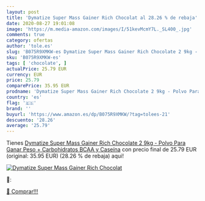 ```yaml
---
layout: post
title: 'Dymatize Super Mass Gainer Rich Chocolat al 28.26 % de rebaja'
date: 2020-08-27 19:01:08
image: 'https://m.media-amazon.com/images/I/51kevMcmY7L._SL400_.jpg'
comments: true
category: ofertas
author: 'tole.es'
slug: 'B075R9XMKW-es Dymatize Super Mass Gainer Rich Chocolate 2 9kg - Polvo...'
sku: 'B075R9XMKW-es'
tags: [ 'chocolate', ]
actualPrice: 25.79 EUR
currency: EUR
price: 25.79
comparePrice: 35.95 EUR
prodname: 'Dymatize Super Mass Gainer Rich Chocolate 2 9kg - Polvo Para Ganar Peso + Carbohidratos  BCAA y Caseína'
country: 'es'
flag: '🇪🇸'
brand: ''
buyurl: 'https://www.amazon.es/dp/B075R9XMKW/?tag=tolees-21'
descuento: '28.26'
average: '25.79'
---
```


Tienes [Dymatize Super Mass Gainer Rich Chocolate 2 9kg - Polvo Para Ganar Peso + Carbohidratos  BCAA y Caseína](https://www.amazon.es/dp/B075R9XMKW/?tag=tolees-21) con precio final de  25.79 EUR (original: 35.95 EUR) (28.26 %  de rebaja) aqui!

[![Dymatize Super Mass Gainer Rich Chocolat](https://m.media-amazon.com/images/I/51kevMcmY7L._SL400_.jpg)](https://www.amazon.es/dp/B075R9XMKW/?tag=tolees-21)

🔎:


[🛒 Comprar!!!](https://www.amazon.es/dp/B075R9XMKW/?tag=tolees-21)
